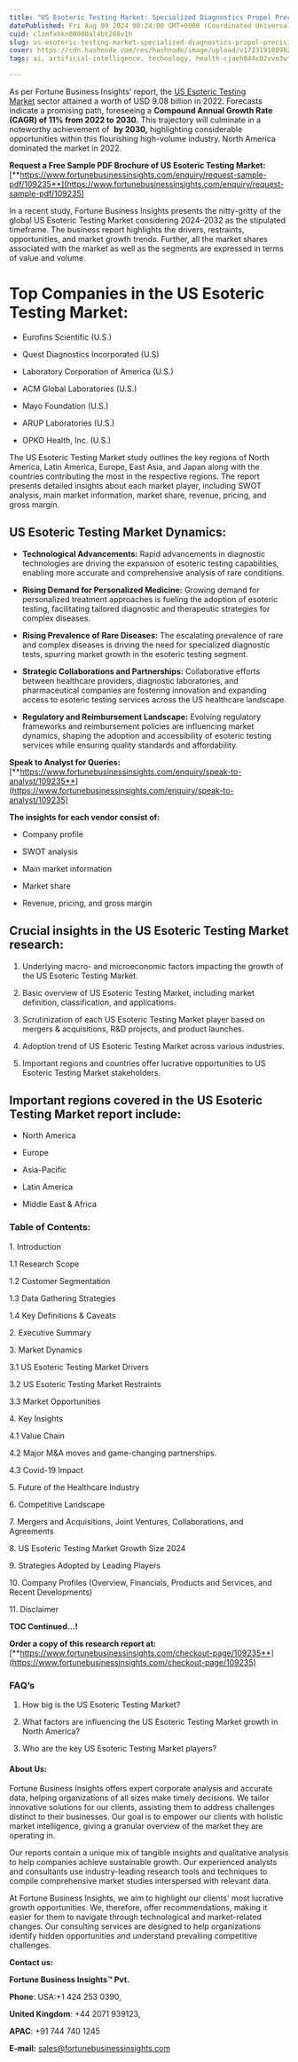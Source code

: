 ```yaml
---
title: "US Esoteric Testing Market: Specialized Diagnostics Propel Precision Medicine"
datePublished: Fri Aug 09 2024 08:24:00 GMT+0000 (Coordinated Universal Time)
cuid: clzmfxhkn00000al4bt268v1h
slug: us-esoteric-testing-market-specialized-diagnostics-propel-precision-medicine
cover: https://cdn.hashnode.com/res/hashnode/image/upload/v1723191809023/91040cb6-f7ac-4e8c-b109-97c8f8da060e.png
tags: ai, artificial-intelligence, technology, health-cjaeh844x02vvo3wtj5r2s75q, healthcare

---
```


As per Fortune Business Insights’ report, the [US Esoteric Testing Market](https://www.fortunebusinessinsights.com/u-s-esoteric-testing-market-109235) sector attained a worth of USD 9.08 billion in 2022. Forecasts indicate a promising path, foreseeing a **Compound Annual Growth Rate (CAGR) of 11% from 2022 to 2030.** This trajectory will culminate in a noteworthy achievement of  **by 2030,** highlighting considerable opportunities within this flourishing high-volume industry. North America dominated the market in 2022.

**Request a Free Sample PDF Brochure of US Esoteric Testing Market:** [**https://www.fortunebusinessinsights.com/enquiry/request-sample-pdf/109235**](https://www.fortunebusinessinsights.com/enquiry/request-sample-pdf/109235)

In a recent study, Fortune Business Insights presents the nitty-gritty of the global US Esoteric Testing Market considering 2024–2032 as the stipulated timeframe. The business report highlights the drivers, restraints, opportunities, and market growth trends. Further, all the market shares associated with the market as well as the segments are expressed in terms of value and volume.

# **Top Companies in the US Esoteric Testing Market:**

* Eurofins Scientific (U.S.)
    
* Quest Diagnostics Incorporated (U.S)
    
* Laboratory Corporation of America (U.S.)
    
* ACM Global Laboratories (U.S.)
    
* Mayo Foundation (U.S.)
    
* ARUP Laboratories (U.S.)
    
* OPKO Health, Inc. (U.S.)
    

The US Esoteric Testing Market study outlines the key regions of North America, Latin America, Europe, East Asia, and Japan along with the countries contributing the most in the respective regions. The report presents detailed insights about each market player, including SWOT analysis, main market information, market share, revenue, pricing, and gross margin.

## US Esoteric Testing Market **Dynamics**:

* **Technological Advancements:** Rapid advancements in diagnostic technologies are driving the expansion of esoteric testing capabilities, enabling more accurate and comprehensive analysis of rare conditions.
    
* **Rising Demand for Personalized Medicine:** Growing demand for personalized treatment approaches is fueling the adoption of esoteric testing, facilitating tailored diagnostic and therapeutic strategies for complex diseases.
    
* **Rising Prevalence of Rare Diseases:** The escalating prevalence of rare and complex diseases is driving the need for specialized diagnostic tests, spurring market growth in the esoteric testing segment.
    
* **Strategic Collaborations and Partnerships:** Collaborative efforts between healthcare providers, diagnostic laboratories, and pharmaceutical companies are fostering innovation and expanding access to esoteric testing services across the US healthcare landscape.
    
* **Regulatory and Reimbursement Landscape:** Evolving regulatory frameworks and reimbursement policies are influencing market dynamics, shaping the adoption and accessibility of esoteric testing services while ensuring quality standards and affordability.
    

**Speak to Analyst for Queries:** [**https://www.fortunebusinessinsights.com/enquiry/speak-to-analyst/109235**](https://www.fortunebusinessinsights.com/enquiry/speak-to-analyst/109235)

**The insights for each vendor consist of:**

* Company profile
    
* SWOT analysis
    
* Main market information
    
* Market share
    
* Revenue, pricing, and gross margin
    

## **Crucial insights in the US Esoteric Testing Market research:**

1. Underlying macro- and microeconomic factors impacting the growth of the US Esoteric Testing Market.
    
2. Basic overview of US Esoteric Testing Market, including market definition, classification, and applications.
    
3. Scrutinization of each US Esoteric Testing Market player based on mergers & acquisitions, R&D projects, and product launches.
    
4. Adoption trend of US Esoteric Testing Market across various industries.
    
5. Important regions and countries offer lucrative opportunities to US Esoteric Testing Market stakeholders.
    

## **Important regions covered in the US Esoteric Testing Market report include:**

* North America
    
* Europe
    
* Asia-Pacific
    
* Latin America
    
* Middle East & Africa
    

### **Table of Contents:**

1\. Introduction

1.1 Research Scope

1.2 Customer Segmentation

1.3 Data Gathering Strategies

1.4 Key Definitions & Caveats

2\. Executive Summary

3\. Market Dynamics

3.1 US Esoteric Testing Market Drivers

3.2 US Esoteric Testing Market Restraints

3.3 Market Opportunities

4\. Key Insights

4.1 Value Chain

4.2 Major M&A moves and game-changing partnerships.

4.3 Covid-19 Impact

5\. Future of the Healthcare Industry

6\. Competitive Landscape

7\. Mergers and Acquisitions, Joint Ventures, Collaborations, and Agreements

8\. US Esoteric Testing Market Growth Size 2024

9\. Strategies Adopted by Leading Players

10\. Company Profiles (Overview, Financials, Products and Services, and Recent Developments)

11\. Disclaimer

**TOC Continued…!**

**Order a copy of this research report at:** [**https://www.fortunebusinessinsights.com/checkout-page/109235**](https://www.fortunebusinessinsights.com/checkout-page/109235)

### **FAQ’s**

1. How big is the US Esoteric Testing Market?
    
2. What factors are influencing the US Esoteric Testing Market growth in North America?
    
3. Who are the key US Esoteric Testing Market players?
    

#### **About Us:**

Fortune Business Insights offers expert corporate analysis and accurate data, helping organizations of all sizes make timely decisions. We tailor innovative solutions for our clients, assisting them to address challenges distinct to their businesses. Our goal is to empower our clients with holistic market intelligence, giving a granular overview of the market they are operating in.

Our reports contain a unique mix of tangible insights and qualitative analysis to help companies achieve sustainable growth. Our experienced analysts and consultants use industry-leading research tools and techniques to compile comprehensive market studies interspersed with relevant data.

At Fortune Business Insights, we aim to highlight our clients' most lucrative growth opportunities. We, therefore, offer recommendations, making it easier for them to navigate through technological and market-related changes. Our consulting services are designed to help organizations identify hidden opportunities and understand prevailing competitive challenges.

**Contact us:**

**Fortune Business Insights™ Pvt.**

**Phone**: USA:+1 424 253 0390,

**United Kingdom**: +44 2071 939123,

**APAC**: +91 744 740 1245

**E-mail:** [sales@fortunebusinessinsights.com](mailto:sales@fortunebusinessinsights.com)